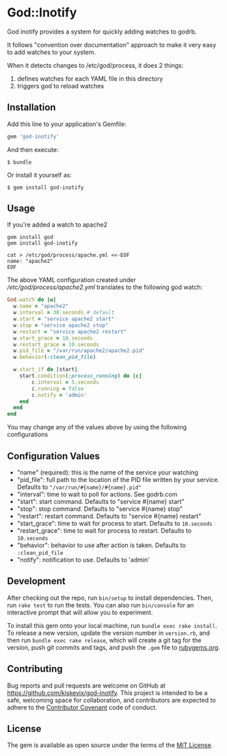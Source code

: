 # God::Inotify

God inotify provides a system for quickly adding watches to godrb.

It follows "convention over documentation" approach to make it very easy to add
watches to your system.

When it detects changes to /etc/god/process, it does 2 things:

1. defines watches for each YAML file in this directory
2. triggers god to reload watches

## Installation

Add this line to your application's Gemfile:

```ruby
gem 'god-inotify'
```

And then execute:

    $ bundle

Or install it yourself as:

    $ gem install god-inotify

## Usage

If you're added a watch to apache2
```
gem install god
gem install god-inotify

cat > /etc/god/process/apache.yml <<-EOF
name: "apache2"
EOF
```

The above YAML configuration created under _/etc/god/process/apache2.yml_ translates to
the following god watch:

```ruby
God.watch do |w|
  w.name = "apache2"
  w.interval = 30.seconds # default
  w.start = "service apache2 start"
  w.stop = "service apache2 stop"
  w.restart = "service apache2 restart"
  w.start_grace = 10.seconds
  w.restart_grace = 10.seconds
  w.pid_file = "/var/run/apache2/apache2.pid"
  w.behavior(:clean_pid_file)

  w.start_if do |start|
    start.condition(:process_running) do |c|
        c.interval = 5.seconds
        c.running = false
        c.notify = 'admin'
    end
  end
end
```

You may change any of the values above by using the following configurations

## Configuration Values

  * "name" (required): this is the name of the service your watching
  * "pid\_file": full path to the location of the PID file written by your service.
    Defaults to `"/var/run/#{name}/#{name}.pid"`
  * "interval": time to wait to poll for actions. See godrb.com
  * "start": start command. Defaults to "service #{name} start"
  * "stop": stop command. Defaults to "service #{name} stop"
  * "restart": restart command. Defaults to "service #{name} restart"
  * "start\_grace": time to wait for process to start. Defaults to `10.seconds`
  * "restart\_grace": time to wait for process to restart. Defaults to `10.seconds`
  * "behavior": behavior to use after action is taken. Defaults to `:clean_pid_file`
  * "notify": notification to use. Defaults to 'admin'


## Development

After checking out the repo, run `bin/setup` to install dependencies. Then, run `rake test`
to run the tests. You can also run `bin/console` for an interactive prompt that will allow
you to experiment.

To install this gem onto your local machine, run `bundle exec rake install`. To release a new
version, update the version number in `version.rb`, and then run `bundle exec rake release`,
which will create a git tag for the version, push git commits and tags, and push the `.gem`
file to [rubygems.org](https://rubygems.org).

## Contributing

Bug reports and pull requests are welcome on GitHub at https://github.com/kiskeyix/god-inotify.
This project is intended to be a safe, welcoming space for collaboration, and contributors are
expected to adhere to the [Contributor Covenant](contributor-covenant.org) code of conduct.


## License

The gem is available as open source under the terms of the [MIT License](http://opensource.org/licenses/MIT).


